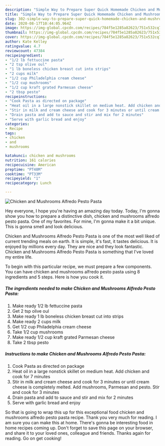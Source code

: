 ```yaml
---
description: "Simple Way to Prepare Super Quick Homemade Chicken and Mushrooms Alfredo Pesto Pasta"
title: "Simple Way to Prepare Super Quick Homemade Chicken and Mushrooms Alfredo Pesto Pasta"
slug: 302-simple-way-to-prepare-super-quick-homemade-chicken-and-mushrooms-alfredo-pesto-pasta
date: 2020-08-17T10:44:05.964Z
image: https://img-global.cpcdn.com/recipes/784f5e1285a82623/751x532cq70/chicken-and-mushrooms-alfredo-pesto-pasta-recipe-main-photo.jpg
thumbnail: https://img-global.cpcdn.com/recipes/784f5e1285a82623/751x532cq70/chicken-and-mushrooms-alfredo-pesto-pasta-recipe-main-photo.jpg
cover: https://img-global.cpcdn.com/recipes/784f5e1285a82623/751x532cq70/chicken-and-mushrooms-alfredo-pesto-pasta-recipe-main-photo.jpg
author: Kate Kelley
ratingvalue: 4.7
reviewcount: 47384
recipeingredient:
- "1/2 lb fettuccine pasta"
- "2 tsp olive oul"
- "1 lb boneless chicken breast cut into strips"
- "2 cups milk"
- "1/2 cup Philadelphia cream cheese"
- "1/2 cup mushrooms"
- "1/2 cup kraft grated Parmesan cheese"
- "2 tbsp pesto"
recipeinstructions:
- "Cook Pasta as directed on package"
- "Heat oil in a large nonstick skillet on medium heat. Add chicken and cook for 7 minutes"
- "Stir in milk and cream cheese and cook for 3 minutes or until cream cheese is completely melted. Add mushrooms, Parmesan and pesto. Stir and cook for 3 minutes"
- "Drain pasta and add to sauce and stir and mix for 2 minutes"
- "Serve with garlic bread and enjoy"
categories:
- Recipe
tags:
- chicken
- and
- mushrooms

katakunci: chicken and mushrooms 
nutrition: 161 calories
recipecuisine: American
preptime: "PT40M"
cooktime: "PT33M"
recipeyield: "1"
recipecategory: Lunch

---
```



![Chicken and Mushrooms Alfredo Pesto Pasta](https://img-global.cpcdn.com/recipes/784f5e1285a82623/751x532cq70/chicken-and-mushrooms-alfredo-pesto-pasta-recipe-main-photo.jpg)

Hey everyone, I hope you're having an amazing day today. Today, I'm gonna show you how to prepare a distinctive dish, chicken and mushrooms alfredo pesto pasta. One of my favorites. For mine, I'm gonna make it a bit unique. This is gonna smell and look delicious.



Chicken and Mushrooms Alfredo Pesto Pasta is one of the most well liked of current trending meals on earth. It is simple, it's fast, it tastes delicious. It is enjoyed by millions every day. They are nice and they look fantastic. Chicken and Mushrooms Alfredo Pesto Pasta is something that I've loved my entire life.


To begin with this particular recipe, we must prepare a few components. You can have chicken and mushrooms alfredo pesto pasta using 8 ingredients and 5 steps. Here is how you cook it.

<!--inarticleads1-->

##### The ingredients needed to make Chicken and Mushrooms Alfredo Pesto Pasta:

1. Make ready 1/2 lb fettuccine pasta
1. Get 2 tsp olive oul
1. Make ready 1 lb boneless chicken breast cut into strips
1. Make ready 2 cups milk
1. Get 1/2 cup Philadelphia cream cheese
1. Take 1/2 cup mushrooms
1. Make ready 1/2 cup kraft grated Parmesan cheese
1. Take 2 tbsp pesto




<!--inarticleads2-->

##### Instructions to make Chicken and Mushrooms Alfredo Pesto Pasta:

1. Cook Pasta as directed on package
1. Heat oil in a large nonstick skillet on medium heat. Add chicken and cook for 7 minutes
1. Stir in milk and cream cheese and cook for 3 minutes or until cream cheese is completely melted. Add mushrooms, Parmesan and pesto. Stir and cook for 3 minutes
1. Drain pasta and add to sauce and stir and mix for 2 minutes
1. Serve with garlic bread and enjoy




So that is going to wrap this up for this exceptional food chicken and mushrooms alfredo pesto pasta recipe. Thank you very much for reading. I am sure you can make this at home. There's gonna be interesting food in home recipes coming up. Don't forget to save this page on your browser, and share it to your loved ones, colleague and friends. Thanks again for reading. Go on get cooking!
